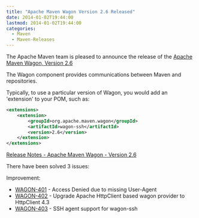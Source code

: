 ```yaml
---
title: "Apache Maven Wagon Version 2.6 Released"
date: 2014-01-02T19:44:00
lastmod: 2014-01-02T19:44:00
categories:
  - Maven
  - Maven-Releases
---
```

The Apache Maven team is pleased to announce the release of the 
[Apache Maven Wagon, Version 2.6](http://maven.apache.org/wagon/)

The Wagon component provides communications between Maven and repositories.

Typically, to use a particular version of Wagon, you would add an
'extension' to your POM, such as:

```xml
<extensions>
    <extension>
        <groupId>org.apache.maven.wagon</groupId>
        <artifactId>wagon-ssh</artifactId>
        <version>2.6</version>
    </extension>
</extensions>
```

<!-- more -->

[Release Notes - Apache Maven Wagon - Version 2.6](http://jira.codehaus.org/secure/ReleaseNote.jspa?projectId=10335&version=19578)

There have been solved 3 issues:

Improvement:

 * [WAGON-401](https://issues.apache.org/jira/browse/WAGON-401) - Access Denied due to missing User-Agent
 * [WAGON-402](https://issues.apache.org/jira/browse/WAGON-402) - Upgrade Apache HttpClient based wagon provider to HttpClient 4.3
 * [WAGON-403](https://issues.apache.org/jira/browse/WAGON-403) - SSH agent support for wagon-ssh

